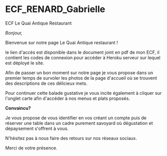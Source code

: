 # ECF_RENARD_Gabrielle
ECF Le Quai Antique Restaurant

*Bonjour,* 

Bienvenue sur notre page Le Quai Antique restaurant !

le lien d'accès est disponible dans le document joint en pdf de mon ECF, il contient les codes de connexion pour accéder à Heroku serveur sur lequel est déployé le site.

Afin de passer un bon moment sur notre page je vous propose dans un premier temps de survoler les photos de la page d'accueil où se trouvent des descriptions de ces délicieux mets.

Pour continuer cette balade gustative je vous incite également à cliquer sur l'onglet carte afin d'accéder à nos menus et plats proposés.

**Convaincu?** 

Je vous propose de vous identifier en vos créant un compte puis de réserver une table dans un cadre purement savoyard où dégustation et dépaysement s'offrent à vous.

N'hésitez pas à nous faire des retours sur nos réseaux sociaux.

Merci de votre présence.
